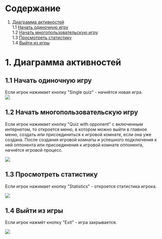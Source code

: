 # Содержание
1. [Диаграмма активностей](#-Диаграмма-активностей)   
1.1 [Начать одиночную игру](#11-Начать-одиночную-игру)   
1.2 [Начать многопользовательскую игру](#12-Начать-многопользовательскую-игру)   
1.3 [Просмотреть статистику](#13-Просмотреть-статистику)   
1.4 [Выйти из игры](#14-Выйти-из-игры)   

# 1. Диаграмма активностей
## 1.1 Начать одиночную игру  

Если игрок нажимает кнопку "Single quiz" - начнётся новая игра.  
![](https://github.com/RuslanGitelman/GeoQuiz/blob/master/Diagrams/Activity/Singleplayer.png)

## 1.2 Начать многопользовательскую игру  

Если игрок нажимает кнопку "Quiz with opponent" с включенным интернетом, то откроется меню, в котором можно выйти в главное меню, создать или присоединиться к игровой комнате, если она уже создана. После создания игровой комнаты и успешного подключения к ней оппонента или присоединения к игровой комнате оппонента, начнётся игровой процесс.

![](https://github.com/RuslanGitelman/GeoQuiz/blob/master/Diagrams/Activity/Multiplayer.png)

## 1.3 Просмотреть статистику  

Если игрок нажимает кнопку "Statistics" - откроется статистика игрока. 

![](https://github.com/RuslanGitelman/GeoQuiz/blob/master/Diagrams/Activity/Statistics.png)

## 1.4 Выйти из игры

Если игрок нажмёт кнопку "Exit" - игра закрывается.

![](https://github.com/RuslanGitelman/GeoQuiz/blob/master/Diagrams/Activity/Exit.png)
